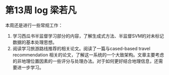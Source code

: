 # 第13周 log 梁若凡

本周还是进行一些常规工作：

1. 学习西瓜书半监督学习部分的内容，了解生成式方法、半监督SVM的对未标记数据的基本处理思想。
2. 阅读学习旅游路线推荐的相关论文。阅读了一篇与cased-based travel recommendation 相关的论文，了解这一系统的一个大致架构。文章主要考虑的非地理位置因素的一些评分与处理办法。对于如何更好结合地理信息，还需要进一步学习。
